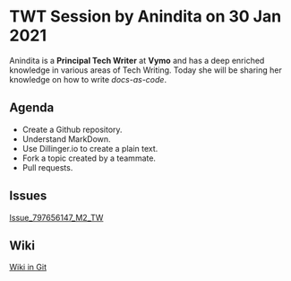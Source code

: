 #  TWT Session by Anindita on 30 Jan 2021

Anindita is a **Principal Tech Writer** at **Vymo** and has a deep enriched knowledge in various areas of Tech Writing. Today she will be sharing her knowledge on how to write _docs-as-code_.

##  Agenda

-  Create a Github repository.
-  Understand MarkDown.
-  Use Dillinger.io to create a plain text. 
-  Fork a topic created by a teammate.
-  Pull requests.

##  Issues
[Issue_797656147_M2_TW](https://github.com/mridula-techwriter/TWT_30Jan_M2/issues/2#issue-797656147)

##  Wiki
[Wiki in Git](https://github.com/mridula-techwriter/TWT_30Jan_M2.wiki.git)
